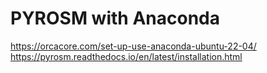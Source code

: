 # PYROSM with Anaconda #

https://orcacore.com/set-up-use-anaconda-ubuntu-22-04/
https://pyrosm.readthedocs.io/en/latest/installation.html
